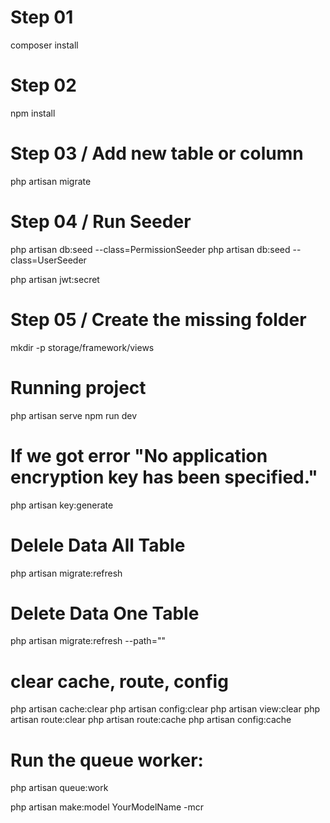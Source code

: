 # Step 01
composer install

# Step 02
npm install

# Step 03 / Add new table or column
php artisan migrate

# Step 04 / Run Seeder
php artisan db:seed --class=PermissionSeeder
php artisan db:seed --class=UserSeeder

php artisan jwt:secret

# Step 05 / Create the missing folder
mkdir -p storage/framework/views

# Running project
php artisan serve
npm run dev

# If we got error "No application encryption key has been specified."
php artisan key:generate


# Delele Data All Table
php artisan migrate:refresh

# Delete Data One Table
php artisan migrate:refresh --path=""

# clear cache, route, config
php artisan cache:clear
php artisan config:clear
php artisan view:clear
php artisan route:clear
php artisan route:cache
php artisan config:cache

# Run the queue worker:
php artisan queue:work


php artisan make:model YourModelName -mcr
